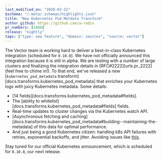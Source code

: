 ```yaml
---
last_modified_on: "2020-03-31"
$schema: "/.meta/.schemas/highlights.json"
title: "New Kubernetes Pod Metdata Transform"
author_github: https://github.com/a-rodin
pr_numbers: [1888]
release: "nightly"
tags: ["type: new feature", "domain: sources", "source: vector"]
---
```


The Vector team is working hard to deliver a best-in-class Kubernetes
integration (scheduled for `0.10.0`). We have not officially announced this
integration because it is still in alpha. We are testing with a number of large
clusters and finalizing the integration details in [RFC#2222][urls.pr_2222]
(feel free to chime in!). To that end, we've released a new
[`kubernetes_pod_metadata` transform][docs.transforms.kubernetes_pod_metadata]
that enriches your Kubernetes logs with juicy Kubernetes metadata. Some details:

* [14 fields][docs.transforms.kubernetes_pod_metadata#fields].
* The [ability to whitelist][docs.transforms.kubernetes_pod_metadata#fields] fields.
* Real-time updates to cluster changes via the Kubernetes watch API.
* [Asynchronous fetching and caching][docs.transforms.kubernetes_pod_metadata#building--maintaining-the-metadata] of this data for optimal performance.
* And just being a good Kubernetes citizen: handling k8s API failures with retries, exponential backoffs, and jitter. Avoiding issues like [this](https://github.com/fluent/fluent-bit/issues/1399).

Stay tuned for our official Kubernetes announcement, which is scheduled for
`0.10.0`, our next release.
